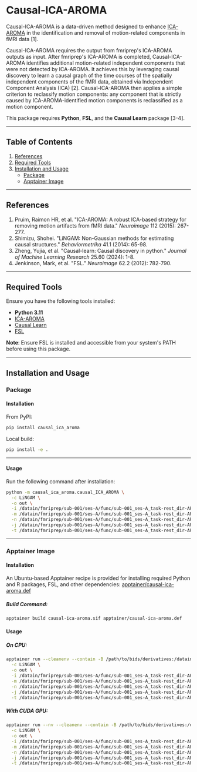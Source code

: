 
# Causal-ICA-AROMA

Causal-ICA-AROMA is a data-driven method designed to enhance [ICA-AROMA](https://github.com/maartenmennes/ICA-AROMA) in the identification and removal of motion-related components in fMRI data [1].

Causal-ICA-AROMA requires the output from fmriprep's ICA-AROMA outputs as input. After fmriprep's ICA-AROMA is completed, Causal-ICA-AROMA identifies additional motion-related independent components that were not detected by ICA-AROMA. It achieves this by leveraging causal discovery to learn a causal graph of the time courses of the spatially independent components of the fMRI data, obtained via Independent Component Analysis (ICA) [2]. Causal-ICA-AROMA then applies a simple criterion to reclassify motion components: any component that is strictly caused by ICA-AROMA-identified motion components is reclassified as a motion component.

This package requires **Python**, **FSL**, and the **Causal Learn** package [3-4].

---

## Table of Contents
1. [References](#references)
2. [Required Tools](#required-tools)
3. [Installation and Usage](#installation-and-usage)
    - [Package](#package)
    - [Apptainer Image](#apptainer-image)

---

## References

1. Pruim, Raimon HR, et al. "ICA-AROMA: A robust ICA-based strategy for removing motion artifacts from fMRI data." *Neuroimage* 112 (2015): 267-277.<br>
2. Shimizu, Shohei. "LiNGAM: Non-Gaussian methods for estimating causal structures." *Behaviormetrika* 41.1 (2014): 65-98.<br>
3. Zheng, Yujia, et al. "Causal-learn: Causal discovery in python." *Journal of Machine Learning Research* 25.60 (2024): 1-8.<br>
4. Jenkinson, Mark, et al. "FSL." *Neuroimage* 62.2 (2012): 782-790.

---

## Required Tools

Ensure you have the following tools installed:

- **Python 3.11**
- [ICA-AROMA](https://github.com/maartenmennes/ICA-AROMA)
- [Causal Learn](https://causal-learn.readthedocs.io)
- [FSL](https://fsl.fmrib.ox.ac.uk/fsl/docs/#/)

**Note**: Ensure FSL is installed and accessible from your system's PATH before using this package.

---

## Installation and Usage

### Package

#### Installation
From PyPI:
```sh
pip install causal_ica_aroma
```

Local build:
```sh
pip install -e .
```

---

#### Usage
Run the following command after installation:
```sh
python -m causal_ica_aroma.causal_ICA_AROMA \
  -c LiNGAM \
  -o out \
  -i /datain/fmriprep/sub-001/ses-A/func/sub-001_ses-A_task-rest_dir-AP_run-1_space-T1w_desc-preproc_bold.nii.gz \
  -m /datain/fmriprep/sub-001/ses-A/func/sub-001_ses-A_task-rest_dir-AP_run-1_desc-MELODIC_mixing.tsv \
  -n /datain/fmriprep/sub-001/ses-A/func/sub-001_ses-A_task-rest_dir-AP_run-1_AROMAnoiseICs.csv \
  -j /datain/fmriprep/sub-001/ses-A/func/sub-001_ses-A_task-rest_dir-AP_run-1_desc-confounds_timeseries.json \
  -t /datain/fmriprep/sub-001/ses-A/func/sub-001_ses-A_task-rest_dir-AP_run-1_desc-confounds_timeseries.tsv
```

---

### Apptainer Image

#### Installation
An Ubuntu-based Apptainer recipe is provided for installing required Python and R packages, FSL, and other dependencies: [apptainer/causal-ica-aroma.def](apptainer/causal-ica-aroma.def)

##### Build Command:
```sh
apptainer build causal-ica-aroma.sif apptainer/causal-ica-aroma.def
```

#### Usage
##### On CPU:
```sh
apptainer run --cleanenv --contain -B /path/to/bids/derivatives:/datain,/path/to/Causal-ICA-AROMA-outputs:/out causal-ica-aroma.sif \
  -c LiNGAM \
  -o out \
  -i /datain/fmriprep/sub-001/ses-A/func/sub-001_ses-A_task-rest_dir-AP_run-1_space-T1w_desc-preproc_bold.nii.gz \
  -m /datain/fmriprep/sub-001/ses-A/func/sub-001_ses-A_task-rest_dir-AP_run-1_desc-MELODIC_mixing.tsv \
  -n /datain/fmriprep/sub-001/ses-A/func/sub-001_ses-A_task-rest_dir-AP_run-1_AROMAnoiseICs.csv \
  -j /datain/fmriprep/sub-001/ses-A/func/sub-001_ses-A_task-rest_dir-AP_run-1_desc-confounds_timeseries.json \
  -t /datain/fmriprep/sub-001/ses-A/func/sub-001_ses-A_task-rest_dir-AP_run-1_desc-confounds_timeseries.tsv
```

##### With CUDA GPU:
```sh
apptainer run --nv --cleanenv --contain -B /path/to/bids/derivatives:/datain,/path/to/Causal-ICA-AROMA-outputs:/out causal-ica-aroma.sif \
  -c LiNGAM \
  -o out \
  -i /datain/fmriprep/sub-001/ses-A/func/sub-001_ses-A_task-rest_dir-AP_run-1_space-T1w_desc-preproc_bold.nii.gz \
  -m /datain/fmriprep/sub-001/ses-A/func/sub-001_ses-A_task-rest_dir-AP_run-1_desc-MELODIC_mixing.tsv \
  -n /datain/fmriprep/sub-001/ses-A/func/sub-001_ses-A_task-rest_dir-AP_run-1_AROMAnoiseICs.csv \
  -j /datain/fmriprep/sub-001/ses-A/func/sub-001_ses-A_task-rest_dir-AP_run-1_desc-confounds_timeseries.json \
  -t /datain/fmriprep/sub-001/ses-A/func/sub-001_ses-A_task-rest_dir-AP_run-1_desc-confounds_timeseries.tsv
```
